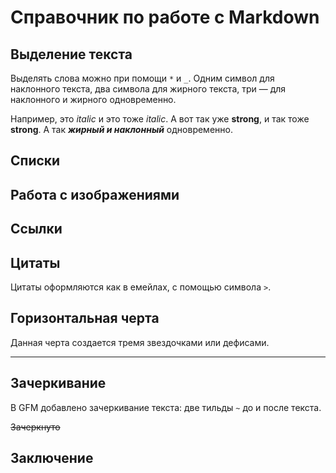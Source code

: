 # Справочник по работе с Markdown

## Выделение текста

Выделять слова можно при помощи `*` и `_`. Одним символ для наклонного текста, два символа для жирного текста, три — для наклонного и жирного одновременно.

Например, это _italic_ и это тоже *italic*. А вот так уже __strong__, и так тоже **strong**. А так ***жирный и наклонный*** одновременно.

## Списки

## Работа с изображениями

## Ссылки

## Цитаты

Цитаты оформляются как в емейлах, с помощью символа `>`.

## Горизонтальная черта

Данная черта создается тремя звездочками или дефисами.

***

## Зачеркивание

В GFM добавлено зачеркивание текста: две тильды `~` до и после текста.

~~Зачеркнуто~~

## Заключение

